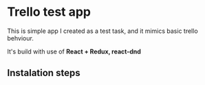 # Trello test app

This is simple app I created as a test task, and it mimics basic trello behviour.

It's build with use of **React + Redux, react-dnd**

## Instalation steps
